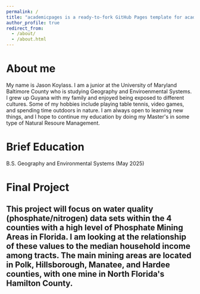 ```yaml
---
permalink: /
title: "academicpages is a ready-to-fork GitHub Pages template for academic personal websites"
author_profile: true
redirect_from: 
  - /about/
  - /about.html
---
```



About me
======
My name is Jason Koylass. I am a junior at the University of Maryland Baltimore County who is studying Geography and Enviroenmental Systems. I grew up Guyana with my family and enjoyed being exposed to different cultures. Some of my hobbies include playing table tennis, video games, and spending time outdoors in nature. I am always open to learning new things, and I hope to continue my education by doing my Master's in some type of Natural Resoure Management. 

Brief Education
======
B.S. Geography and Environmental Systems (May 2025)

Final Project
======
This project will focus on water quality (phosphate/nitrogen) data sets within the 4 counties with a high level of Phosphate Mining Areas in Florida. I am looking at the relationship of these values to the median household income among tracts. The main mining areas are located in Polk, Hillsborough, Manatee, and Hardee counties, with one mine in North Florida's Hamilton County.
------


